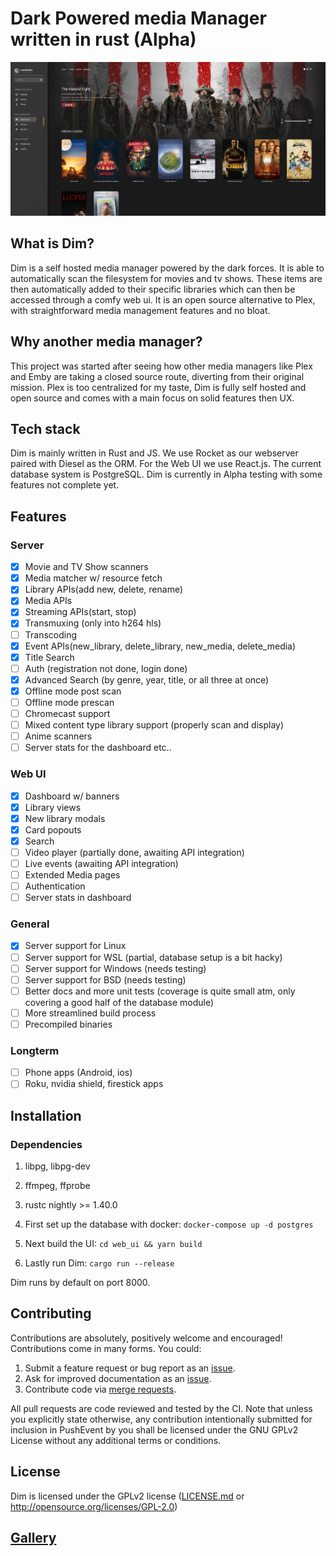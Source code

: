 # Dark Powered media Manager written in rust (Alpha)
![Design 1](./docs/design/image6.jpg?raw=true)

## What is Dim?

Dim is a self hosted media manager powered by the dark forces. It is able to automatically scan the filesystem for movies and tv shows. These items are then automatically added to their specific libraries which can then be accessed through a comfy web ui. It is an open source alternative to Plex, with straightforward media management features and no bloat.

## Why another media manager?
This project was started after seeing how other media managers like Plex and Emby are taking a closed source route, diverting from their original mission. Plex is too centralized for my taste, Dim is fully self hosted and open source and comes with a main focus on solid features then UX.

## Tech stack
Dim is mainly written in Rust and JS. We use Rocket as our webserver paired with Diesel as the ORM. For the Web UI we use React.js. The current database system is PostgreSQL. Dim is currently in Alpha testing with some features not complete yet.

## Features
### Server
- [x] Movie and TV Show scanners
- [x] Media matcher w/ resource fetch
- [x] Library APIs(add new, delete, rename)
- [x] Media APIs
- [x] Streaming APIs(start, stop)
- [x] Transmuxing (only into h264 hls)
- [ ] Transcoding
- [x] Event APIs(new_library, delete_library, new_media, delete_media)
- [x] Title Search
- [ ] Auth (registration not done, login done)
- [x] Advanced Search (by genre, year, title, or all three at once)
- [x] Offline mode post scan
- [ ] Offline mode prescan
- [ ] Chromecast support
- [ ] Mixed content type library support (properly scan and display)
- [ ] Anime scanners
- [ ] Server stats for the dashboard etc..
### Web UI
- [x] Dashboard w/ banners
- [x] Library views
- [x] New library modals
- [x] Card popouts
- [x] Search
- [ ] Video player (partially done, awaiting API integration)
- [ ] Live events (awaiting API integration)
- [ ] Extended Media pages
- [ ] Authentication
- [ ] Server stats in dashboard
### General
- [x] Server support for Linux
- [ ] Server support for WSL (partial, database setup is a bit hacky)
- [ ] Server support for Windows (needs testing)
- [ ] Server support for BSD (needs testing)
- [ ] Better docs and more unit tests (coverage is quite small atm, only covering a good half of the database module)
- [ ] More streamlined build process
- [ ] Precompiled binaries
### Longterm
- [ ] Phone apps (Android, ios)
- [ ] Roku, nvidia shield, firestick apps

## Installation
### Dependencies
1. libpg, libpg-dev
2. ffmpeg, ffprobe
3. rustc nightly >= 1.40.0

1. First set up the database with docker: `docker-compose up -d postgres`
2. Next build the UI: `cd web_ui && yarn build`
3. Lastly run Dim: `cargo run --release`

Dim runs by default on port 8000.

## Contributing
Contributions are absolutely, positively welcome and encouraged! Contributions
come in many forms. You could:

  1. Submit a feature request or bug report as an [issue].
  2. Ask for improved documentation as an [issue].
  3. Contribute code via [merge requests].

[issue]: https://gitlab.com/vgarleanu/dim/issues
[merge requests]: https://gitlab.com/vgarleanu/dim/merge_requests

All pull requests are code reviewed and tested by the CI. Note that unless you
explicitly state otherwise, any contribution intentionally submitted for
inclusion in PushEvent by you shall be licensed under the GNU GPLv2 License 
without any additional terms or conditions.

## License
Dim is licensed under the GPLv2 license ([LICENSE.md](LICENSE.md) or http://opensource.org/licenses/GPL-2.0)

## [Gallery](docs/design/GALLERY.md)
